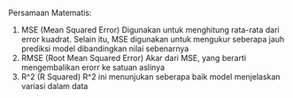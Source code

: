 Persamaan Matematis:

1. MSE (Mean Squared Error)
Digunakan untuk menghitung rata-rata dari error kuadrat. Selain itu, MSE digunakan untuk mengukur seberapa jauh prediksi model dibandingkan nilai sebenarnya
2. RMSE (Root Mean Squared Error)
Akar dari MSE, yang berarti mengembalikan erorr ke satuan aslinya
3. R^2 (R Squared)
R^2 ini menunjukan seberapa baik model menjelaskan variasi dalam data
